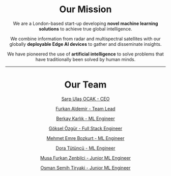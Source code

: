 <h1 class="about__title" align="center">
  Our <span class="about__title--primary">Mission</span>
</h1>

<p align="center">
We are a London-based start-up developing <b>novel machine learning solutions</b> to achieve true global intelligence.
</p>

<p align="center">
We combine information from radar and multispectral satellites with our globally <b>deployable Edge AI devices</b> to gather and disseminate insights.
</p>

<p align="center">
We have pioneered the use of <b>artificial intelligence</b> to solve problems that have traditionally been solved by human minds.
</p>

***

<h1 class="about__title" align="center">
  Our <span class="about__title--primary">Team</span>
</h1>

<div style="text-align: center;">

<a href=https://uk.linkedin.com/in/sarpulas target=_blank>Sarp Ulaş OCAK - CEO </a>

<a href=https://www.linkedin.com/in/furkanaldemir target=_blank>Furkan Aldemir - Team Lead </a>

<a href=https://www.linkedin.com/in/berkaykarlik target=_blank>Berkay Karlık - ML Engineer </a>

<a href=https://www.linkedin.com/in/goozg-61b070a9/ target=_blank>Göksel Özgür - Full Stack Engineer </a>

<a href=https://tr.linkedin.com/in/mehmet-emre-bozkurt-657553131 target=_blank>Mehmet Emre Bozkurt - ML Engineer </a>

<a href=https://www.linkedin.com/in/dora-tutuncu-9698b2189/ target=_blank>Dora Tütüncü - ML Engineer </a>

<a href=https://www.linkedin.com/in/mfurkanzenbilci/ target=_blank>Musa Furkan Zenbilci - Junior ML Engineer </a>

<a href=https://www.linkedin.com/in/osman-semih-tiryaki-373538233/ target=_blank>Osman Semih Tiryaki - Junior ML Engineer </a>

</div>
